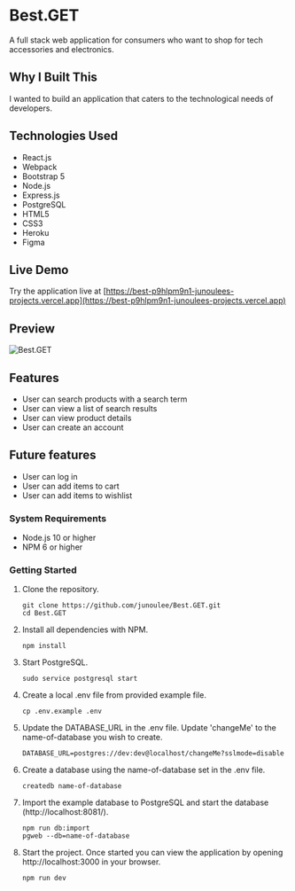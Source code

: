 # Best.GET

A full stack web application for consumers who want to shop for tech accessories and electronics.

## Why I Built This

I wanted to build an application that caters to the technological needs of developers.

## Technologies Used

- React.js
- Webpack
- Bootstrap 5
- Node.js
- Express.js
- PostgreSQL
- HTML5
- CSS3
- Heroku
- Figma

## Live Demo

Try the application live at [https://best-p9hlpm9n1-junoulees-projects.vercel.app](https://best-p9hlpm9n1-junoulees-projects.vercel.app)

## Preview

![Best.GET](server/public/images/best.get.gif)

## Features

- User can search products with a search term
- User can view a list of search results
- User can view product details
- User can create an account

## Future features

- User can log in
- User can add items to cart
- User can add items to wishlist

### System Requirements

- Node.js 10 or higher
- NPM 6 or higher

### Getting Started

1. Clone the repository.

    ```shell
    git clone https://github.com/junoulee/Best.GET.git
    cd Best.GET
    ```

1. Install all dependencies with NPM.

    ```shell
    npm install
    ```

1. Start PostgreSQL.

    ```shell
    sudo service postgresql start
    ```

1. Create a local .env file from provided example file.

    ```shell
    cp .env.example .env
    ```

1. Update the DATABASE_URL in the .env file. Update 'changeMe' to the name-of-database you wish to create.

    ```shell
    DATABASE_URL=postgres://dev:dev@localhost/changeMe?sslmode=disable
    ```

1. Create a database using the name-of-database set in the .env file.

    ```shell
    createdb name-of-database
    ```

1. Import the example database to PostgreSQL and start the database (http://localhost:8081/).

    ```shell
    npm run db:import
    pgweb --db=name-of-database
    ```

1. Start the project. Once started you can view the application by opening http://localhost:3000 in your browser.

    ```shell
    npm run dev
    ```
